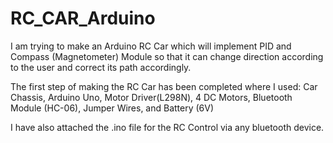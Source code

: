 # RC_CAR_Arduino

I am trying to make an Arduino RC Car which will implement PID and Compass (Magnetometer) Module so that it can change direction according to the user and correct its path accordingly.

The first step of making the RC Car has been completed where I used:
Car Chassis,
Arduino Uno,
Motor Driver(L298N),
4 DC Motors,
Bluetooth Module (HC-06),
Jumper Wires, and
Battery (6V)

I have also attached the .ino file for the RC Control via any bluetooth device.
